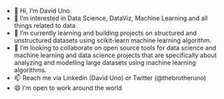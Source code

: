- 👋 Hi, I’m David Uno
- 👀 I’m interested in Data Science, DataViz, Machine Learning and all things related to data
- 🌱 I’m currently learning and building projects on structured and unstructured datasets using scikit-learn machine learning algorithm.
- 💞️ I’m looking to collaborate on open source tools for data science and machine learning and data science projects that are specifically about 
analyzing and modelling large datasets using machine learning algorithms.
- 📫 Reach me via Linkedin (David Uno) or Twitter (@thebrotheruno)
- 😄 I'm open to work around the world
